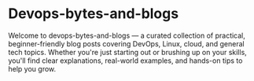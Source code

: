 # Devops-bytes-and-blogs
Welcome to devops-bytes-and-blogs — a curated collection of practical, beginner-friendly blog posts covering DevOps, Linux, cloud, and general tech topics. Whether you're just starting out or brushing up on your skills, you'll find clear explanations, real-world examples, and hands-on tips to help you grow.
